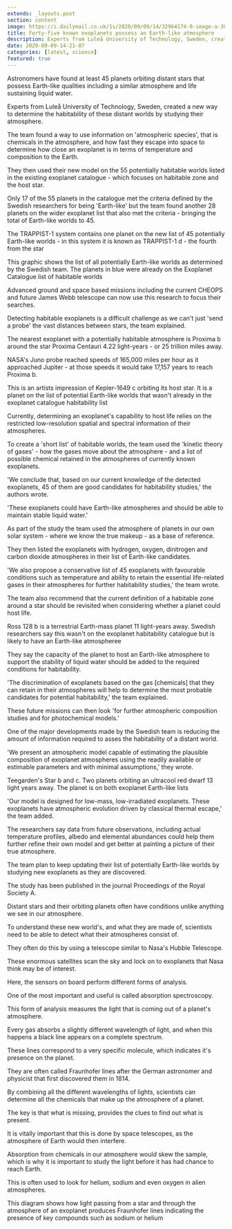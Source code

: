 ```yaml
---
extends: _layouts.post
section: content
image: https://i.dailymail.co.uk/1s/2020/09/09/14/32964174-0-image-a-30_1599656546286.jpg 
title: Forty-five known exoplanets possess an Earth-like atmosphere 
description: Experts from Luleå University of Technology, Sweden, created a new way to determine the  habitability of these distant worlds by studying their atmosphere. 
date: 2020-09-09-14-21-07 
categories: [latest, science] 
featured: true 
--- 
```

Astronomers have found at least 45 planets orbiting distant stars that possess Earth-like qualities including a similar atmosphere and life sustaining liquid water. 

Experts from Luleå University of Technology, Sweden, created a new way to determine the habitability of these distant worlds by studying their atmosphere.

The team found a way to use information on 'atmospheric species', that is chemicals in the atmosphere, and how fast they escape into space to determine how close an exoplanet is in terms of temperature and composition to the Earth. 

They then used their new model on the 55 potentially habitable worlds listed in the existing exoplanet catalogue - which focuses on habitable zone and the host star. 

Only 17 of the 55 planets in the catalogue met the criteria defined by the Swedish researchers for being 'Earth-like' but the team found another 28 planets on the wider exoplanet list that also met the criteria - bringing the total of Earth-like worlds to 45. 

The TRAPPIST-1 system contains one planet on the new list of 45 potentially Earth-like worlds - in this system it is known as TRAPPIST-1 d - the fourth from the star

This graphic shows the list of all potentially Earth-like worlds as determined by the Swedish team. The planets in blue were already on the Exoplanet Catalogue list of habitable worlds

Advanced ground and space based missions including the current CHEOPS and future James Webb telescope can now use this research to focus their searches.  

Detecting habitable exoplanets is a difficult challenge as we can't just 'send a probe' the vast distances between stars, the team explained.

The nearest exoplanet with a potentially habitable atmosphere is Proxima b around the star Proxima Centauri 4.22 light-years - or 25 trillion miles away.

NASA's Juno probe reached speeds of 165,000 miles per hour as it approached Jupiter - at those speeds it would take 17,157 years to reach Proxima b.

This is an artists impression of Kepler-1649 c orbiting its host star. It is a planet on the list of potential Earth-like worlds that wasn't already in the exoplanet catalogue habitability list

Currently, determining an exoplanet's capability to host life relies on the restricted low-resolution spatial and spectral information of their atmospheres.  

To create a 'short list' of habitable worlds, the team used the 'kinetic theory of gases' - how the gases move about the atmosphere - and a list of possible chemical retained in the atmospheres of currently known exoplanets.  

'We conclude that, based on our current knowledge of the detected exoplanets, 45 of them are good candidates for habitability studies,' the authors wrote.

'These exoplanets could have Earth-like atmospheres and should be able to maintain stable liquid water.'

As part of the study the team used the atmosphere of planets in our own solar system - where we know the true makeup - as a base of reference.

They then listed the exoplanets with hydrogen, oxygen, dinitrogen and carbon dioxide atmospheres in their list of Earth-like candidates. 

'We also propose a conservative list of 45 exoplanets with favourable conditions such as temperature and ability to retain the essential life-related gases in their atmospheres for further habitability studies,' the team wrote.

The team also recommend that the current definition of a habitable zone around a star should be revisited when considering whether a planet could host life.

Ross 128 b is a terrestrial Earth-mass planet 11 light-years away. Swedish researchers say this wasn't on the exoplanet habitability catalogue but is likely to have an Earth-like atmospheree

They say the capacity of the planet to host an Earth-like atmosphere to support the stability of liquid water should be added to the required conditions for habitability. 

'The discrimination of exoplanets based on the gas [chemicals] that they can retain in their atmospheres will help to determine the most probable candidates for potential habitability,' the team explained.

These future missions can then look 'for further atmospheric composition studies and for photochemical models.'

One of the major developments made by the Swedish team is reducing the amount of information required to asses the habitability of a distant world. 

'We present an atmospheric model capable of estimating the plausible composition of exoplanet atmospheres using the readily available or estimable parameters and with minimal assumptions,' they wrote.

Teegarden's Star b and c. Two planets orbiting an ultracool red dwarf 13 light years away. The planet is on both exoplanet Earth-like lists

'Our model is designed for low-mass, low-irradiated exoplanets. These exoplanets have atmospheric evolution driven by classical thermal escape,' the team added.

The researchers say data from future observations, including actual temperature profiles, albedo and elemental abundances could help them further refine their own model and get better at painting a picture of their true atmosphere.

The team plan to keep updating their list of potentially Earth-like worlds by studying new exoplanets as they are discovered. 

The study has been published in the journal Proceedings of the Royal Society A. 

Distant stars and their orbiting planets often have conditions unlike anything we see in our atmosphere. 

To understand these new world's, and what they are made of, scientists need to be able to detect what their atmospheres consist of.  

They often do this by using a telescope similar to Nasa's Hubble Telescope.

These enormous satellites scan the sky and lock on to exoplanets that Nasa think may be of interest. 

Here, the sensors on board perform different forms of analysis. 

One of the most important and useful is called absorption spectroscopy. 

This form of analysis measures the light that is coming out of a planet's atmosphere. 

Every gas absorbs a slightly different wavelength of light, and when this happens a black line appears on a complete spectrum. 

These lines correspond to a very specific molecule, which indicates it's presence on the planet. 

They are often called Fraunhofer lines after the German astronomer and physicist that first discovered them in 1814.

By combining all the different wavelengths of lights, scientists can determine all the chemicals that make up the atmosphere of a planet. 

The key is that what is missing, provides the clues to find out what is present.  

It is vitally important that this is done by space telescopes, as the atmosphere of Earth would then interfere. 

Absorption from chemicals in our atmosphere would skew the sample, which is why it is important to study the light before it has had chance to reach Earth. 

This is often used to look for helium, sodium and even oxygen in alien atmospheres.  

This diagram shows how light passing from a star and through the atmosphere of an exoplanet produces Fraunhofer lines indicating the presence of key compounds such as sodium or helium 

